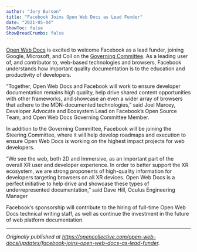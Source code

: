 ```yaml
---
author: "Jory Burson"
title: "Facebook Joins Open Web Docs as Lead Funder"
date: "2021-05-04"
ShowToc: false
ShowBreadCrumbs: false
---
```


[Open Web Docs](https://opencollective.com/open-web-docs) is excited to welcome Facebook as a lead funder, joining Google, Microsoft, and Coil on the [Governing Committee](https://github.com/openwebdocs/project#governance). As a leading user of, and contributor to, web-based technologies and browsers, Facebook understands how important quality documentation is to the education and productivity of developers. 

“Together, Open Web Docs and Facebook will work to ensure developer documentation remains high quality, help drive shared content opportunities with other frameworks, and showcase an even a wider array of browsers that adhere to the MDN-documented technologies,” said Joel Marcey, Developer Advocate and Ecosystem Lead on Facebook’s Open Source Team, and Open Web Docs Governing Committee Member.

In addition to the Governing Committee, Facebook will be joining the Steering Committee, where it will help develop roadmaps and execution to ensure Open Web Docs is working on the highest impact projects for web developers.

“We see the web, both 2D and Immersive, as an important part of the overall XR user and developer experience. In order to better support the XR ecosystem, we are strong proponents of high-quality information for developers targeting browsers on all XR devices. Open Web Docs is a perfect initiative to help drive and showcase these types of underrepresented documentation,” said Dave Hill, Oculus Engineering Manager

Facebook’s sponsorship will contribute to the hiring of full-time Open Web Docs technical writing staff, as well as continue the investment in the future of web platform documentation.

---

_Originally published at https://opencollective.com/open-web-docs/updates/facebook-joins-open-web-docs-as-lead-funder._